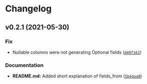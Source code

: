 # Changelog

<!--next-version-placeholder-->

## v0.2.1 (2021-05-30)
### Fix
* Nullable columns were not generating Optional fields ([`d49f161`](https://github.com/ggabriel96/alchemista/commit/d49f161684e1d2c8563cbec9a1db52d85cffbdd6))

### Documentation
* **README.md:** Added short explanation of fields_from ([`5b4daa0`](https://github.com/ggabriel96/alchemista/commit/5b4daa01d643e23d272501ec5cf1b8c7ddf3def3))
